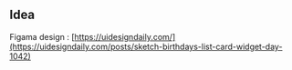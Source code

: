 ## Idea
Figama design : 
[https://uidesigndaily.com/](https://uidesigndaily.com/posts/sketch-birthdays-list-card-widget-day-1042)
